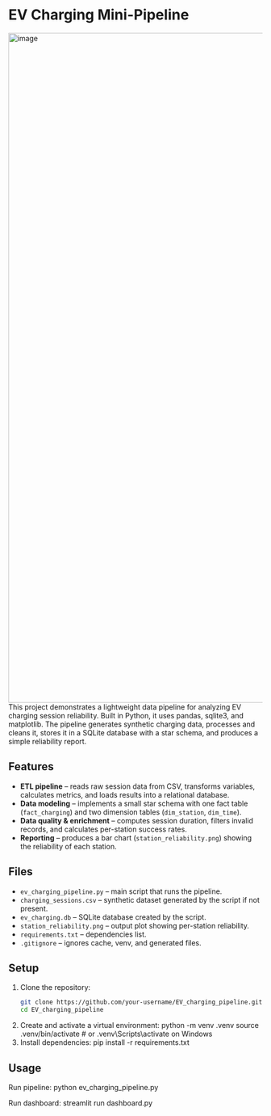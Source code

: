 # EV Charging Mini-Pipeline

<img width="1362" height="1326" alt="image" src="https://github.com/user-attachments/assets/cb165a24-0b85-45fa-af84-8927378523d6" />
This project demonstrates a lightweight data pipeline for analyzing EV charging session reliability. Built in Python, it uses pandas, sqlite3, and matplotlib. The pipeline generates synthetic charging data, processes and cleans it, stores it in a SQLite database with a star schema, and produces a simple reliability report.

## Features
- **ETL pipeline** – reads raw session data from CSV, transforms variables, calculates metrics, and loads results into a relational database.  
- **Data modeling** – implements a small star schema with one fact table (`fact_charging`) and two dimension tables (`dim_station`, `dim_time`).  
- **Data quality & enrichment** – computes session duration, filters invalid records, and calculates per-station success rates.  
- **Reporting** – produces a bar chart (`station_reliability.png`) showing the reliability of each station.  

## Files
- `ev_charging_pipeline.py` – main script that runs the pipeline.  
- `charging_sessions.csv` – synthetic dataset generated by the script if not present.  
- `ev_charging.db` – SQLite database created by the script.  
- `station_reliability.png` – output plot showing per-station reliability.  
- `requirements.txt` – dependencies list.  
- `.gitignore` – ignores cache, venv, and generated files.  

## Setup

1. Clone the repository:
   ```bash
   git clone https://github.com/your-username/EV_charging_pipeline.git
   cd EV_charging_pipeline
2. Create and activate a virtual environment:
   python -m venv .venv
   source .venv/bin/activate   # or .venv\Scripts\activate on Windows
3. Install dependencies:
   pip install -r requirements.txt

## Usage

Run pipeline: 
python ev_charging_pipeline.py

Run dashboard:
streamlit run dashboard.py

